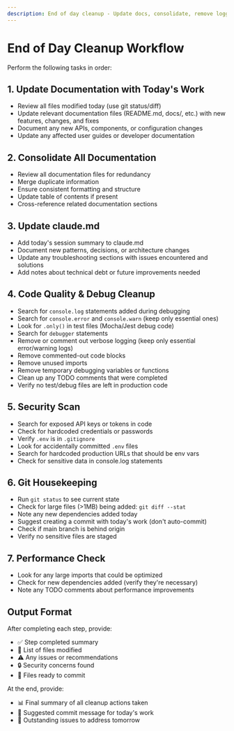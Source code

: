```yaml
---
description: End of day cleanup - Update docs, consolidate, remove logging
---
```


# End of Day Cleanup Workflow

Perform the following tasks in order:

## 1. Update Documentation with Today's Work
- Review all files modified today (use git status/diff)
- Update relevant documentation files (README.md, docs/, etc.) with new features, changes, and fixes
- Document any new APIs, components, or configuration changes
- Update any affected user guides or developer documentation

## 2. Consolidate All Documentation
- Review all documentation files for redundancy
- Merge duplicate information
- Ensure consistent formatting and structure
- Update table of contents if present
- Cross-reference related documentation sections

## 3. Update claude.md
- Add today's session summary to claude.md
- Document new patterns, decisions, or architecture changes
- Update any troubleshooting sections with issues encountered and solutions
- Add notes about technical debt or future improvements needed

## 4. Code Quality & Debug Cleanup
- Search for `console.log` statements added during debugging
- Search for `console.error` and `console.warn` (keep only essential ones)
- Look for `.only()` in test files (Mocha/Jest debug code)
- Search for `debugger` statements
- Remove or comment out verbose logging (keep only essential error/warning logs)
- Remove commented-out code blocks
- Remove unused imports
- Remove temporary debugging variables or functions
- Clean up any TODO comments that were completed
- Verify no test/debug files are left in production code

## 5. Security Scan
- Search for exposed API keys or tokens in code
- Check for hardcoded credentials or passwords
- Verify `.env` is in `.gitignore`
- Look for accidentally committed `.env` files
- Search for hardcoded production URLs that should be env vars
- Check for sensitive data in console.log statements

## 6. Git Housekeeping
- Run `git status` to see current state
- Check for large files (>1MB) being added: `git diff --stat`
- Note any new dependencies added today
- Suggest creating a commit with today's work (don't auto-commit)
- Check if main branch is behind origin
- Verify no sensitive files are staged

## 7. Performance Check
- Look for any large imports that could be optimized
- Check for new dependencies added (verify they're necessary)
- Note any TODO comments about performance improvements

## Output Format
After completing each step, provide:
- ✅ Step completed summary
- 📝 List of files modified
- ⚠️ Any issues or recommendations
- 🔒 Security concerns found
- 💾 Files ready to commit

At the end, provide:
- 📊 Final summary of all cleanup actions taken
- 🎯 Suggested commit message for today's work
- 📌 Outstanding issues to address tomorrow
